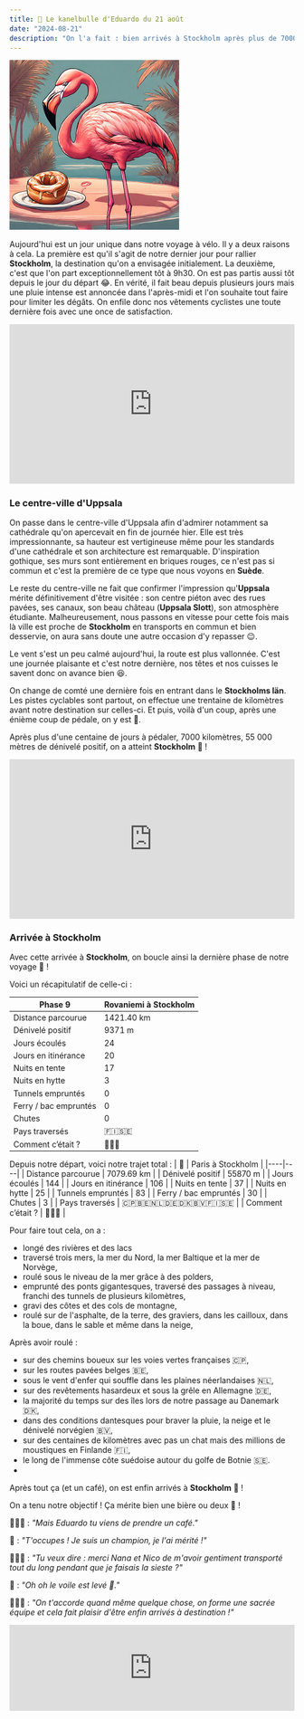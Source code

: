 ```yaml
---
title: 🥮 Le kanelbulle d'Eduardo du 21 août
date: "2024-08-21"
description: "On l'a fait : bien arrivés à Stockholm après plus de 7000 kilomètres !"
---
```


![Kanelbullar d'Eduardo](../kanelbullar_eduardo.png)

Aujourd'hui est un jour unique dans notre voyage à vélo. Il y a deux raisons à cela. La première est qu'il s'agit de notre dernier jour pour rallier **Stockholm**, la destination qu'on a envisagée initialement. La deuxième, c'est que l'on part exceptionnellement tôt à 9h30. On est pas partis aussi tôt depuis le jour du départ 😂. En vérité, il fait beau depuis plusieurs jours mais une pluie intense est annoncée dans l'après-midi et l'on souhaite tout faire pour limiter les dégâts. On enfile donc nos vêtements cyclistes une toute dernière fois avec une once de satisfaction.

<div style="width: 100%; height: 0; position: relative; padding-bottom: 56%;"><iframe src="https://giphy.com/embed/Q8IYWnnogTYM5T6Yo0" style="top: 0; left: 0; width: 100%; height: 100%; position: absolute; border: 0;" allowfullscreen scrolling="no" allow="encrypted-media;" class="giphy-embed"></iframe></div>

### Le centre-ville d'Uppsala
On passe dans le centre-ville d'Uppsala afin d'admirer notamment sa cathédrale qu'on apercevait en fin de journée hier. Elle est très impressionnante, sa hauteur est vertigineuse même pour les standards d'une cathédrale et son architecture est remarquable. D'inspiration gothique, ses murs sont entièrement en briques rouges, ce n'est pas si commun et c'est la première de ce type que nous voyons en **Suède**.

Le reste du centre-ville ne fait que confirmer l'impression qu'**Uppsala** mérite définitivement d'être visitée : son centre piéton avec des rues pavées, ses canaux, son beau château (**Uppsala Slott**), son atmosphère étudiante. Malheureusement, nous passons en vitesse pour cette fois mais là ville est proche de **Stockholm** en transports en commun et bien desservie, on aura sans doute une autre occasion d'y repasser 😉.

Le vent s'est un peu calmé aujourd'hui, la route est plus vallonnée. C'est une journée plaisante et c'est notre dernière, nos têtes et nos cuisses le savent donc on avance bien 😆.
 
On change de comté une dernière fois en entrant dans le **Stockholms län**. Les pistes cyclables sont partout, on effectue une trentaine de kilomètres avant notre destination sur celles-ci. Et puis, voilà d'un coup, après une énième coup de pédale, on y est 🏁.

Après plus d'une centaine de jours à pédaler, 7000 kilomètres, 55 000 mètres de dénivelé positif, on a atteint **Stockholm** 🥳 !

<div style="width: 100%; height: 0; position: relative; padding-bottom: 56%;"><iframe src="https://giphy.com/embed/xnCqpy38g2kHpDT1jV" style="top: 0; left: 0; width: 100%; height: 100%; position: absolute; border: 0;" allowfullscreen scrolling="no" allow="encrypted-media;" class="giphy-embed"></iframe></div>

### Arrivée à Stockholm 
Avec cette arrivée à **Stockholm**, on boucle ainsi la dernière phase de notre voyage 🤩 !

Voici un récapitulatif de celle-ci :

| Phase 9 | Rovaniemi à Stockholm |
|----|----|
| Distance parcourue | 1421.40 km |
| Dénivelé positif | 9371 m  |
| Jours écoulés   |  24  |
| Jours en itinérance  |  20 |
| Nuits en tente  |  17 |
| Nuits en hytte  |  3 |
| Tunnels empruntés   | 0 |
| Ferry / bac empruntés  | 0 |
| Chutes   |  0  |
| Pays traversés  | 🇫🇮🇸🇪 |
| Comment c’était ?  | 🥰😍🤩 |

Depuis notre départ, voici notre trajet total :
| 🦩 | Paris à Stockholm |
|----|----|
| Distance parcourue | 7079.69 km |
| Dénivelé positif | 55870 m  |
| Jours écoulés   |  144 |
| Jours en itinérance  |  106 |
| Nuits en tente  |  37 |
| Nuits en hytte  |  25  |
| Tunnels empruntés   | 83 |
| Ferry / bac empruntés  | 30 |
| Chutes | 3 |
| Pays traversés  | 🇨🇵🇧🇪🇳🇱🇩🇪🇩🇰🇧🇻🇫🇮🇸🇪 |
| Comment c’était ?  | 🥰😍🤩   |

Pour faire tout cela, on a :
- longé des rivières et des lacs
- traversé trois mers, la mer du Nord, la mer Baltique et la mer de Norvège,
- roulé sous le niveau de la mer grâce à des polders,
- emprunté des ponts gigantesques, traversé des passages à niveau, franchi des tunnels de plusieurs kilomètres,
- gravi des côtes et des cols de montagne,
- roulé sur de l'asphalte, de la terre, des graviers, dans les cailloux, dans la boue, dans le sable et même dans la neige,

Après avoir roulé :
- sur des chemins boueux sur les voies vertes françaises 🇨🇵,
- sur les routes pavées belges 🇧🇪,
- sous le vent d'enfer qui souffle dans les plaines néerlandaises 🇳🇱,
- sur des revêtements hasardeux et sous la grêle en Allemagne 🇩🇪,
- la majorité du temps sur des îles lors de notre passage au Danemark 🇩🇰,
- dans des conditions dantesques pour braver la pluie, la neige et le dénivelé norvégien 🇧🇻,
- sur des centaines de kilomètres avec pas un chat mais des millions de moustiques en Finlande 🇫🇮,
- le long de l'immense côte  suédoise autour du golfe de Botnie 🇸🇪.
- 
Après tout ça (et un café), on est enfin arrivés à **Stockholm** 🤩 !

On a tenu notre objectif ! Ça mérite bien une bière ou deux 🍻 !

🤷🏼‍♂️ : *"Mais Eduardo tu viens de prendre un café."*

🦩 : *"T'occupes ! Je suis un champion, je l'ai mérité !"*

🙋🏼‍♀️ : *"Tu veux dire : merci Nana et Nico de m'avoir gentiment transporté tout du long pendant que je faisais la sieste ?"*

🦩 : *"Oh oh le voile est levé 🤫."* 

💁🏼‍♀️ : *"On t'accorde quand même quelque chose, on forme une sacrée équipe et cela fait plaisir d'être enfin arrivés à destination !"*

<div style="left: 0; width: 100%; height: 152px; position: relative;"><iframe src="https://open.spotify.com/embed/track/1lCRw5FEZ1gPDNPzy1K4zW?utm_source=oembed" style="top: 0; left: 0; width: 100%; height: 100%; position: absolute; border: 0;" allowfullscreen allow="clipboard-write; encrypted-media; fullscreen; picture-in-picture;"></iframe></div>
